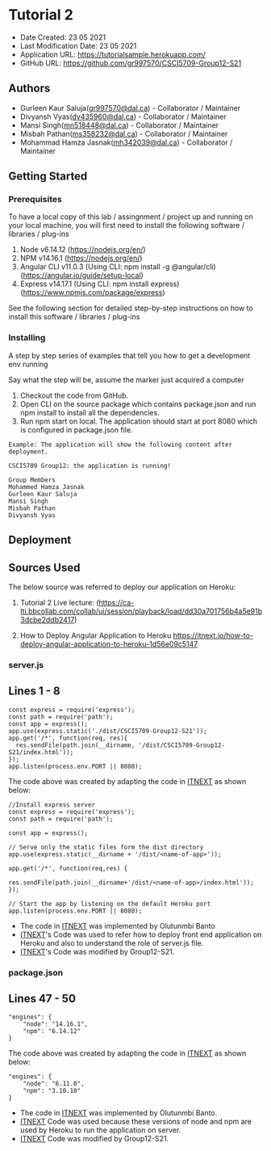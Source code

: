# Tutorial 2

* Date Created: 23 05 2021
* Last Modification Date: 23 05 2021
* Application URL: https://tutorialsample.herokuapp.com/
* GitHub URL: https://github.com/gr997570/CSCI5709-Group12-S21

## Authors

* Gurleen Kaur Saluja(gr997570@dal.ca) - Collaborator / Maintainer
* Divyansh Vyas(dv435960@dal.ca) - Collaborator / Maintainer
* Mansi Singh(mn518448@dal.ca) - Collaborator / Maintainer
* Misbah Pathan(ms358232@dal.ca) - Collaborator / Maintainer
* Mohammad Hamza Jasnak(mh342039@dal.ca) - Collaborator / Maintainer

## Getting Started

### Prerequisites

To have a local copy of this lab / assingnment / project up and running on your local machine, you will first need to install the following software / libraries / plug-ins

1. Node v6.14.12 (https://nodejs.org/en/)
2. NPM v14.16.1 (https://nodejs.org/en/)
3. Angular CLI v11.0.3 (Using CLI: npm install -g @angular/cli) (https://angular.io/guide/setup-local)
4. Express v14.17.1 (Using CLI: npm install express)(https://www.npmjs.com/package/express)

See the following section for detailed step-by-step instructions on how to install this software / libraries / plug-ins

### Installing

A step by step series of examples that tell you how to get a development env running

Say what the step will be, assume the marker just acquired a computer

1. Checkout the code from GitHub.
2. Open CLI on the source package which contains package.json and run npm install to install all the dependencies.	
3. Run npm start on local. The application should start at port 8080 which is configured in package.json file.

```
Example: The application will show the following content after deployment.

CSCI5709 Group12: the application is running!

Group Members
Mohammed Hamza Jasnak
Gurleen Kaur Saluja
Mansi Singh
Misbah Pathan
Divyansh Vyas

```

## Deployment

## Sources Used

The below source was referred to deploy our application on Heroku:

1. Tutorial 2 Live lecture:
(https://ca-lti.bbcollab.com/collab/ui/session/playback/load/dd30a701756b4a5e91b3dcbe2ddb2417)

2. How to Deploy Angular Application to Heroku
https://itnext.io/how-to-deploy-angular-application-to-heroku-1d56e09c5147

### server.js

Lines 1 - 8
---------------

```
const express = require('express');
const path = require('path');
const app = express();
app.use(express.static('./dist/CSCI5709-Group12-S21'));
app.get('/*', function(req, res){
  res.sendFile(path.join(__dirname, '/dist/CSCI5709-Group12-S21/index.html'));
});
app.listen(process.env.PORT || 8080);
```

The code above was created by adapting the code in [ITNEXT](https://itnext.io/how-to-deploy-angular-application-to-heroku-1d56e09c5147) as shown below: 

```
//Install express server
const express = require('express');
const path = require('path');

const app = express();

// Serve only the static files form the dist directory
app.use(express.static(__dirname + '/dist/<name-of-app>'));

app.get('/*', function(req,res) {
    
res.sendFile(path.join(__dirname+'/dist/<name-of-app>/index.html'));
});

// Start the app by listening on the default Heroku port
app.listen(process.env.PORT || 8080);
```

- The code in [ITNEXT](https://itnext.io/how-to-deploy-angular-application-to-heroku-1d56e09c5147) was implemented by Olutunmbi Banto
- [ITNEXT](https://itnext.io/how-to-deploy-angular-application-to-heroku-1d56e09c5147)'s Code was used to refer how to deploy front end application on Heroku and also to understand the role of server.js file.
- [ITNEXT](https://itnext.io/how-to-deploy-angular-application-to-heroku-1d56e09c5147)'s Code was modified by Group12-S21.

### package.json

Lines 47 - 50
---------------

```
"engines": {
    "node": "14.16.1",
    "npm": "6.14.12"
}
```

The code above was created by adapting the code in [ITNEXT](https://itnext.io/how-to-deploy-angular-application-to-heroku-1d56e09c5147) as shown below: 

```
"engines": {
    "node": "6.11.0",
	"npm": "3.10.10"
}
```

- The code in [ITNEXT](https://itnext.io/how-to-deploy-angular-application-to-heroku-1d56e09c5147) was implemented by Olutunmbi Banto.
- [ITNEXT](https://itnext.io/how-to-deploy-angular-application-to-heroku-1d56e09c5147) Code was used because these versions of node and npm are used by Heroku to run the application on server.
- [ITNEXT](https://itnext.io/how-to-deploy-angular-application-to-heroku-1d56e09c5147) Code was modified by Group12-S21.